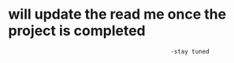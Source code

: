 # will update the read me once the project is completed
                                                  -stay tuned
